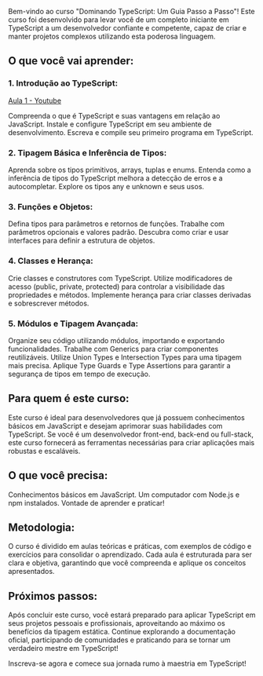 Bem-vindo ao curso "Dominando TypeScript: Um Guia Passo a Passo"! Este curso foi desenvolvido para levar você de um completo iniciante em TypeScript a um desenvolvedor confiante e competente, capaz de criar e manter projetos complexos utilizando esta poderosa linguagem.

## O que você vai aprender:
### 1. Introdução ao TypeScript:
[Aula 1 - Youtube](https://youtu.be/800nAz_1Jnc)

Compreenda o que é TypeScript e suas vantagens em relação ao JavaScript.
Instale e configure TypeScript em seu ambiente de desenvolvimento.
Escreva e compile seu primeiro programa em TypeScript.

### 2. Tipagem Básica e Inferência de Tipos:

Aprenda sobre os tipos primitivos, arrays, tuplas e enums.
Entenda como a inferência de tipos do TypeScript melhora a detecção de erros e a autocompletar.
Explore os tipos any e unknown e seus usos.

### 3. Funções e Objetos:

Defina tipos para parâmetros e retornos de funções.
Trabalhe com parâmetros opcionais e valores padrão.
Descubra como criar e usar interfaces para definir a estrutura de objetos.

### 4. Classes e Herança:

Crie classes e construtores com TypeScript.
Utilize modificadores de acesso (public, private, protected) para controlar a visibilidade das propriedades e métodos.
Implemente herança para criar classes derivadas e sobrescrever métodos.

### 5. Módulos e Tipagem Avançada:

Organize seu código utilizando módulos, importando e exportando funcionalidades.
Trabalhe com Generics para criar componentes reutilizáveis.
Utilize Union Types e Intersection Types para uma tipagem mais precisa.
Aplique Type Guards e Type Assertions para garantir a segurança de tipos em tempo de execução.

## Para quem é este curso:
Este curso é ideal para desenvolvedores que já possuem conhecimentos básicos em JavaScript e desejam aprimorar suas habilidades com TypeScript. Se você é um desenvolvedor front-end, back-end ou full-stack, este curso fornecerá as ferramentas necessárias para criar aplicações mais robustas e escaláveis.

## O que você precisa:
Conhecimentos básicos em JavaScript.
Um computador com Node.js e npm instalados.
Vontade de aprender e praticar!

## Metodologia:
O curso é dividido em aulas teóricas e práticas, com exemplos de código e exercícios para consolidar o aprendizado. Cada aula é estruturada para ser clara e objetiva, garantindo que você compreenda e aplique os conceitos apresentados.

## Próximos passos:
Após concluir este curso, você estará preparado para aplicar TypeScript em seus projetos pessoais e profissionais, aproveitando ao máximo os benefícios da tipagem estática. Continue explorando a documentação oficial, participando de comunidades e praticando para se tornar um verdadeiro mestre em TypeScript!

Inscreva-se agora e comece sua jornada rumo à maestria em TypeScript!